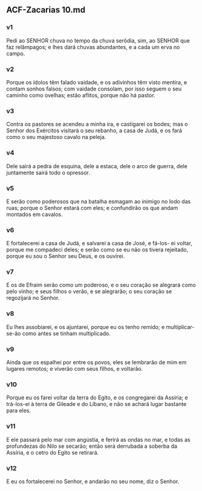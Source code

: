 ## ACF-Zacarias 10.md
### v1
 Pedi ao SENHOR chuva no tempo da chuva serôdia, sim, ao SENHOR que faz relâmpagos; e lhes dará chuvas abundantes, e a cada um erva no campo.
### v2
 Porque os ídolos têm falado vaidade, e os adivinhos têm visto mentira, e contam sonhos falsos; com vaidade consolam, por isso seguem o seu caminho como ovelhas; estão aflitos, porque não há pastor.
### v3
 Contra os pastores se acendeu a minha ira, e castigarei os bodes; mas o Senhor dos Exércitos visitará o seu rebanho, a casa de Judá, e os fará como o seu majestoso cavalo na peleja.
### v4
 Dele sairá a pedra de esquina, dele a estaca, dele o arco de guerra, dele juntamente sairá todo o opressor.
### v5
 E serão como poderosos que na batalha esmagam ao inimigo no lodo das ruas; porque o Senhor estará com eles; e confundirão os que andam montados em cavalos.
### v6
 E fortalecerei a casa de Judá, e salvarei a casa de José, e fá-los- ei voltar, porque me compadeci deles; e serão como se eu não os tivera rejeitado, porque eu sou o Senhor seu Deus, e os ouvirei.
### v7
 E os de Efraim serão como um poderoso, e o seu coração se alegrará como pelo vinho; e seus filhos o verão, e se alegrarão; o seu coração se regozijará no Senhor.
### v8
 Eu lhes assobiarei, e os ajuntarei, porque eu os tenho remido; e multiplicar-se-ão como antes se tinham multiplicado.
### v9
 Ainda que os espalhei por entre os povos, eles se lembrarão de mim em lugares remotos; e viverão com seus filhos, e voltarão.
### v10
 Porque eu os farei voltar da terra do Egito, e os congregarei da Assíria; e trá-los-ei à terra de Gileade e do Líbano, e não se achará lugar bastante para eles.
### v11
 E ele passará pelo mar com angústia, e ferirá as ondas no mar, e todas as profundezas do Nilo se secarão; então será derrubada a soberba da Assíria, e o cetro do Egito se retirará.
### v12
 E eu os fortalecerei no Senhor, e andarão no seu nome, diz o Senhor.
